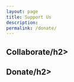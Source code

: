 ```yaml
---
layout: page
title: Support Us
description: 
permalink: /donate/
---
```


<h2 class="textTeal">Collaborate/h2>
<p>

<h2 class="textTeal">Donate/h2>
<p>
	

